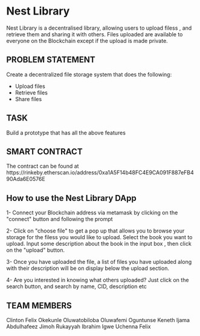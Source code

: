 
<h1> Nest Library </h1>
Nest Library is a decentralised library, allowing users to upload filess , and retrieve them and sharing it with others.
Files uploaded are available to everyone on the Blockchain except if the upload is made private.

<h2>PROBLEM STATEMENT</h2>

Create a decentralized file storage system that does the following:
- Upload files
- Retrieve files
- Share files

<h2>TASK</h2>

Build a prototype that has all the above features


<h2> SMART CONTRACT</h2>
The contract can be found at https://rinkeby.etherscan.io/address/0xa1A5F14b48FC4E9CA091F887eFB490Ada6E0576E 


<h2> How to use the Nest Library DApp </h2>

1- Connect your Blockchain address via metamask by clicking on the "connect" button and following the prompt 

2- Click on "choose file" to get a pop up that allows you to browse your storage for the filess you would like to upload.
Select the book you want to upload.
Input some description about the book in the input box , then click on  the "upload" button.

3- Once you have uploaded the file, a list of files you have uploaded  along with their description will be on display below the upload section.

4- Are you interested in knowing what others uploaded?
Just click on the search button, and search by name, CID, description etc


<h2> TEAM MEMBERS </h2>
Clinton Felix
Okekunle Oluwatobiloba
Oluwafemi Oguntunse
Keneth Ijama
Abdulhafeez Jimoh
Rukayyah Ibrahim
Igwe Uchenna Felix
